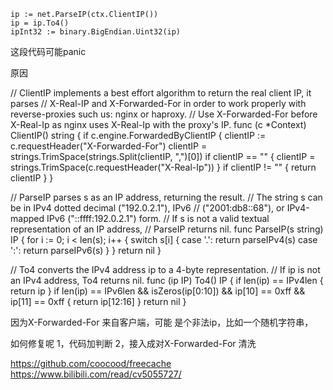 	ip := net.ParseIP(ctx.ClientIP())
	ip = ip.To4()
	ipInt32 := binary.BigEndian.Uint32(ip)
  
  
  这段代码可能panic
  
  原因
  
 // ClientIP implements a best effort algorithm to return the real client IP, it parses
// X-Real-IP and X-Forwarded-For in order to work properly with reverse-proxies such us: nginx or haproxy.
// Use X-Forwarded-For before X-Real-Ip as nginx uses X-Real-Ip with the proxy's IP.
func (c *Context) ClientIP() string {
	if c.engine.ForwardedByClientIP {
		clientIP := c.requestHeader("X-Forwarded-For")
		clientIP = strings.TrimSpace(strings.Split(clientIP, ",")[0])
		if clientIP == "" {
			clientIP = strings.TrimSpace(c.requestHeader("X-Real-Ip"))
		}
		if clientIP != "" {
			return clientIP
		}
	}
  
// ParseIP parses s as an IP address, returning the result.
// The string s can be in IPv4 dotted decimal ("192.0.2.1"), IPv6
// ("2001:db8::68"), or IPv4-mapped IPv6 ("::ffff:192.0.2.1") form.
// If s is not a valid textual representation of an IP address,
// ParseIP returns nil.
func ParseIP(s string) IP {
	for i := 0; i < len(s); i++ {
		switch s[i] {
		case '.':
			return parseIPv4(s)
		case ':':
			return parseIPv6(s)
		}
	}
	return nil
}


// To4 converts the IPv4 address ip to a 4-byte representation.
// If ip is not an IPv4 address, To4 returns nil.
func (ip IP) To4() IP {
	if len(ip) == IPv4len {
		return ip
	}
	if len(ip) == IPv6len &&
		isZeros(ip[0:10]) &&
		ip[10] == 0xff &&
		ip[11] == 0xff {
		return ip[12:16]
	}
	return nil
}

因为X-Forwarded-For 来自客户端，可能
是个非法ip，比如一个随机字符串，

如何修复呢
1，代码加判断
2，接入成对X-Forwarded-For  清洗


https://github.com/coocood/freecache
https://www.bilibili.com/read/cv5055727/
